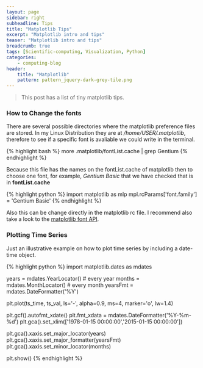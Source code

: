 ```yaml
---
layout: page
sidebar: right
subheadline: Tips
title: "Matplotlib Tips"
excerpt: "Matplotlib intro and tips"
teaser: "Matplotlib intro and tips"
breadcrumb: true
tags: [Scientific-computing, Visualization, Python]
categories:
    - computing-blog
header:
    title: "Matplotlib"
    pattern: pattern_jquery-dark-grey-tile.png
---
```




> This post has a list of tiny matplotlib tips. 

### How to Change the fonts

There are several possible directories where the matplotlib preference files are stored. In my Linux Distribution they are at */home/USER/.matplotlib*, therefore to see if a specific font is avaliable we could write in the terminal.

{% highlight bash %}
more .matplotlib/fontList.cache | grep Gentium
{% endhighlight %}

Because this file has the names on the fontList.cache of matplotlib then to choose one font, for example, *Gentium Basic* that we have checked that is in **fontList.cache**

{% highlight python %}
import matplotlib as mlp
mpl.rcParams['font.family'] = 'Gentium Basic'
{% endhighlight %}

Also this can be change directly in the matplotlib rc file. I recommend also take a look to the [matplotlib font API](http://matplotlib.org/api/font_manager_api.html).

### Plotting Time Series

Just an illustrative example on how to plot time series by including a date-time object.

{% highlight python %}
import matplotlib.dates as mdates

years = mdates.YearLocator()          # every year
months = mdates.MonthLocator()        # every month
yearsFmt = mdates.DateFormatter('%Y')

plt.plot(ts_time, ts_val, ls='-', alpha=0.9, ms=4,
        marker='o', lw=1.4)
                     
plt.gcf().autofmt_xdate()
plt.fmt_xdata = mdates.DateFormatter('%Y-%m-%d')
plt.gca().set_xlim(['1978-01-15 00:00:00','2015-01-15 00:00:00'])

plt.gca().xaxis.set_major_locator(years)
plt.gca().xaxis.set_major_formatter(yearsFmt)
plt.gca().xaxis.set_minor_locator(months)
    
plt.show()
{% endhighlight %}
